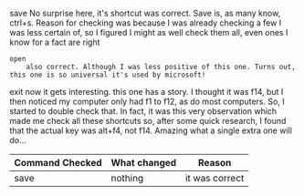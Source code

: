 save
	No surprise here, it's shortcut was correct. Save is, as many know, ctrl+s. Reason for checking was because I was already checking a few I was less certain of, so I figured I might as well check them all, even ones I know for a fact are right
	
	open
		also correct. Although I was less positive of this one. Turns out, this one is so universal it's used by microsoft!
		
exit
	now it gets interesting. this one has a story. I thought it was f14, but I then noticed my computer only had f1 to f12, as do most computers. So, I started to double check that. In fact, it was this very observation which made me check all these shortcuts
	so, after some quick research, I found that the actual key was alt+f4, not f14. Amazing what a single extra one will do...

|Command Checked|What changed|Reason|
| ---    | ---   | ---     |
| save | nothing | it was correct |
